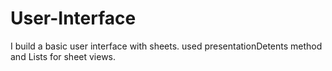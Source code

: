 # User-Interface
I build a basic user interface with sheets. used presentationDetents method and Lists for sheet views.
